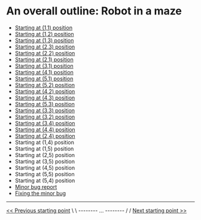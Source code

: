 # An overall outline: Robot in a maze

- [Starting at (1,1) position](<starting-at-(1,1)-position.md>)
- [Starting at (1,2) position](<starting-at-(1,2)-position.md>)
- [Starting at (1,3) position](<starting-at-(1,3)-position.md>)
- [Starting at (2,3) position](<starting-at-(2,3)-position.md>)
- [Starting at (2,2) position](<starting-at-(2,2)-position.md>)
- [Starting at (2,1) position](<starting-at-(2,1)-position.md>)
- [Starting at (3,1) position](<starting-at-(3,1)-position.md>)
- [Starting at (4,1) position](<starting-at-(4,1)-position.md>)
- [Starting at (5,1) position](<starting-at-(5,1)-position.md>)
- [Starting at (5,2) position](<starting-at-(5,2)-position.md>)
- [Starting at (4,2) position](<starting-at-(4,2)-position.md>)
- [Starting at (4,3) position](<starting-at-(4,3)-position.md>)
- [Starting at (5,3) position](<starting-at-(5,3)-position.md>)
- [Starting at (3,3) position](<starting-at-(3,3)-position.md>)
- [Starting at (3,2) position](<starting-at-(3,2)-position.md>)
- [Starting at (3,4) position](<starting-at-(3,4)-position.md>)
- [Starting at (4,4) position](<starting-at-(4,4)-position.md>)
- [Starting at (2,4) position](<starting-at-(2,4)-position.md>)
- Starting at (1,4) position
- Starting at (1,5) position
- Starting at (2,5) position
- Starting at (3,5) position
- Starting at (4,5) position
- Starting at (5,5) position
- Starting at (5,4) position
- [Minor bug report](minor-bug-1-report.md)
- [Fixing the minor bug](fix-minor-bug-1.md)

---

[<< Previous starting point](../README.md) \ \ -------- ... -------- / / [Next starting point >>](<starting-at-(1,1)-position.md>)
